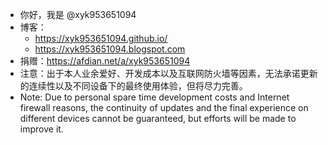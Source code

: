 - 你好，我是 @xyk953651094
- 博客：
  - https://xyk953651094.github.io/
  - https://xyk953651094.blogspot.com
- 捐赠：https://afdian.net/a/xyk953651094
- 注意：出于本人业余爱好、开发成本以及互联网防火墙等因素，无法承诺更新的连续性以及不同设备下的最终使用体验，但将尽力完善。
- Note: Due to personal spare time development costs and Internet firewall reasons, the continuity of updates and the final experience on different devices cannot be guaranteed, but efforts will be made to improve it.

<!---
XYK953651094/XYK953651094 is a ✨ special ✨ repository because its `README.md` (this file) appears on your GitHub profile.
You can click the Preview link to take a look at your changes.
--->
